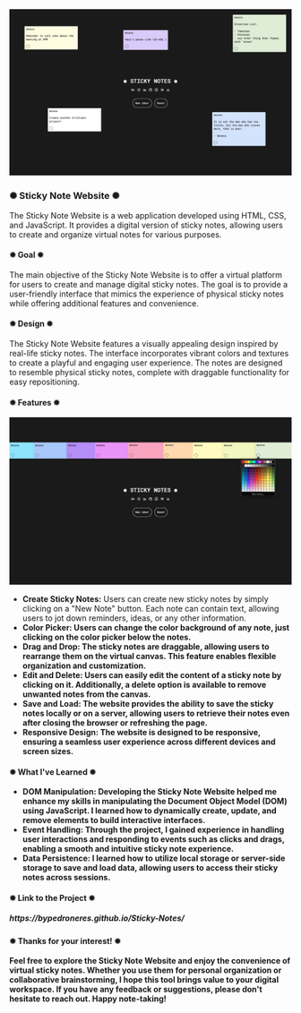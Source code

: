 <div class="image-container">
  <img class="CoverImagee" src="DEMO.png" alt="Cover">
  
</div>
          
<h3>✺ Sticky Note Website ✺</h3>

The Sticky Note Website is a web application developed using HTML, CSS, and JavaScript. It provides a digital version of sticky notes, allowing users to create and organize virtual notes for various purposes.

<h4>✹ Goal ✹</h4>

The main objective of the Sticky Note Website is to offer a virtual platform for users to create and manage digital sticky notes. The goal is to provide a user-friendly interface that mimics the experience of physical sticky notes while offering additional features and convenience.

<h4>✹ Design ✹</h4>

The Sticky Note Website features a visually appealing design inspired by real-life sticky notes. The interface incorporates vibrant colors and textures to create a playful and engaging user experience. The notes are designed to resemble physical sticky notes, complete with draggable functionality for easy repositioning.

<h4>✹ Features ✹</h4>

  <img class="CoverImagee" src="GIT HUB COVER.png" alt="demo">


* <b>Create Sticky Notes:</b> Users can create new sticky notes by simply clicking on a "New Note" button. Each note can contain text, allowing users to jot down reminders, ideas, or any other information.
* <b>Color Picker:<b> Users can change the color background of any note, just clicking on the color picker below the notes.
* <b>Drag and Drop:</b> The sticky notes are draggable, allowing users to rearrange them on the virtual canvas. This feature enables flexible organization and customization.
* <b>Edit and Delete:</b> Users can easily edit the content of a sticky note by clicking on it. Additionally, a delete option is available to remove unwanted notes from the canvas.
* <b>Save and Load:</b> The website provides the ability to save the sticky notes locally or on a server, allowing users to retrieve their notes even after closing the browser or refreshing the page.
* <b>Responsive Design:</b> The website is designed to be responsive, ensuring a seamless user experience across different devices and screen sizes.

<h4>✹ What I've Learned ✹</h4>

* <b>DOM Manipulation:</b> Developing the Sticky Note Website helped me enhance my skills in manipulating the Document Object Model (DOM) using JavaScript. I learned how to dynamically create, update, and remove elements to build interactive interfaces.
* <b>Event Handling:</b> Through the project, I gained experience in handling user interactions and responding to events such as clicks and drags, enabling a smooth and intuitive sticky note experience.
* <b>Data Persistence:</b> I learned how to utilize local storage or server-side storage to save and load data, allowing users to access their sticky notes across sessions.

<h4>✹ Link to the Project ✹</h4>

<h5>https://bypedroneres.github.io/Sticky-Notes/</h5>

<h4>✹ Thanks for your interest! ✹</h4>

Feel free to explore the Sticky Note Website and enjoy the convenience of virtual sticky notes. Whether you use them for personal organization or collaborative brainstorming, I hope this tool brings value to your digital workspace. If you have any feedback or suggestions, please don't hesitate to reach out. Happy note-taking!

